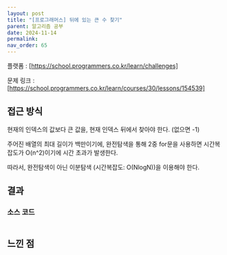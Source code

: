 ```yaml
---
layout: post
title: "[프로그래머스] 뒤에 있는 큰 수 찾기"
parent: 알고리즘 공부
date: 2024-11-14
permalink:
nav_order: 65
---
```


플랫폼 : [https://school.programmers.co.kr/learn/challenges]

문제 링크 : [https://school.programmers.co.kr/learn/courses/30/lessons/154539]

## 접근 방식

현재의 인덱스의 값보다 큰 값을, 현재 인덱스 뒤에서 찾아야 한다. (없으면 -1)

주어진 배열의 최대 길이가 백만이기에, 완전탐색을 통해 2중 for문을 사용하면 시간복잡도가 O(n^2)이기에 시간 초과가 발생한다.

따라서, 완전탐색이 아닌 이분탐색 (시간복잡도: O(NlogN))을 이용해야 한다.

## 결과

### 소스 코드

```java

```

## 느낀 점

[https://school.programmers.co.kr/learn/challenges]: https://school.programmers.co.kr/learn/challenges
[https://school.programmers.co.kr/learn/courses/30/lessons/154539]: https://school.programmers.co.kr/learn/courses/30/lessons/154539
